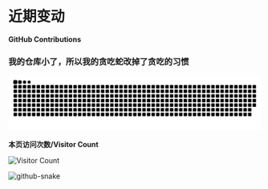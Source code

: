 # 近期变动
**GitHub Contributions**
### 我的仓库小了，所以我的贪吃蛇改掉了贪吃的习惯
<picture>
  <source media="(prefers-color-scheme: dark)" srcset="https://raw.githubusercontent.com/Echoo-Jiang/Echoo-Jiang/output/github-contribution-grid-snake-dark.svg" />
  <source media="(prefers-color-scheme: light)" srcset="https://raw.githubusercontent.com/Echoo-Jiang/Echoo-Jiang/output/github-contribution-grid-snake.svg" />
  <img alt="github-snake" src="https://raw.githubusercontent.com/Echoo-Jiang/Echoo-Jiang/output/github-contribution-grid-snake.svg" />
</picture>  

**本页访问次数/Visitor Count**

![Visitor Count](https://profile-counter.glitch.me/Echoo-Jiang/count.svg)  

<img alt="github-snake" src="https://badgen.net/badge/{C++}/{c++11}/{blue}?icon=github" /></picture>  
